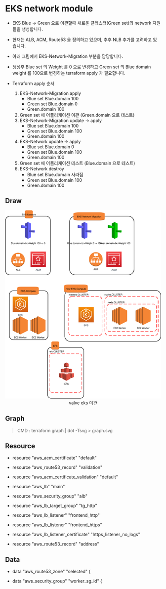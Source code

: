 # EKS network module

* EKS Blue -> Green 으로 이관할때 새로운 클러스터(Green set)의 network 자원들을 생성합니다.

* 현재는 ALB, ACM, Route53 을 정의하고 있으며, 추후 NLB 추가를 고려하고 있습니다.

* 아래 그림에서 EKS-Network-Migration 부분을 담당합니다.

* 생성후 Blue set 의 Weight 를 0 으로 변경하고 Green set 의 Blue domain weight 를 100으로 변경하는 terraform apply 가 필요합니다.

* Terraform apply 순서
  1. EKS-Network-Migration apply
      * Blue set Blue.domain 100
      * Green set Blue.domain 0
      * Green.domain 100
  1. Green set 에 어플리케이션 이관 (Green.domain 으로 테스트)
  1. EKS-Network-Migration update -> apply
      * Blue set Blue.domain 100
      * Green set Blue.domain 100
      * Green.domain 100
  1. EKS-Network update -> apply
      * Blue set Blue.domain 0
      * Green set Blue.domain 100
      * Green.domain 100
  1. Green set 에 어플리케이션 테스트 (Blue.domain 으로 테스트)
  1. EKS-Network destroy
      * Blue set Blue.domain 사라짐
      * Green set Blue.domain 100
      * Green.domain 100

## Draw

<span style="display:block;text-align:center">![](./img-draw-valve-eks-4steps-migration.svg)</span>
<span style="display:block;text-align:center">valve eks 이관</span>

## Graph

> CMD : terraform graph | dot -Tsvg > graph.svg

## Resource

* resource "aws_acm_certificate" "default"

* resource "aws_route53_record" "validation"

* resource "aws_acm_certificate_validation" "default"

* resource "aws_lb" "main"

* resource "aws_security_group" "alb" 

* resource "aws_lb_target_group" "tg_http"

* resource "aws_lb_listener" "frontend_http"

* resource "aws_lb_listener" "frontend_https"

* resource "aws_lb_listener_certificate" "https_listener_no_logs" 

* resource "aws_route53_record" "address"

## Data

* data "aws_route53_zone" "selected" {
  
* data "aws_security_group" "worker_sg_id" {
